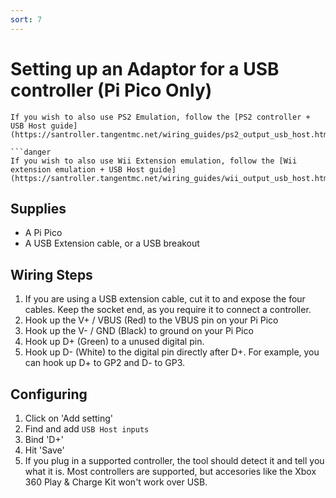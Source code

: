 ```yaml
---
sort: 7
---
```

# Setting up an Adaptor for a USB controller (Pi Pico Only)

```danger
If you wish to also use PS2 Emulation, follow the [PS2 controller + USB Host guide](https://santroller.tangentmc.net/wiring_guides/ps2_output_usb_host.html)

```danger
If you wish to also use Wii Extension emulation, follow the [Wii extension emulation + USB Host guide](https://santroller.tangentmc.net/wiring_guides/wii_output_usb_host.html)
```

## Supplies
* A Pi Pico
* A USB Extension cable, or a USB breakout

## Wiring Steps

1. If you are using a USB extension cable, cut it to and expose the four cables. Keep the socket end, as you require it to connect a controller.
2. Hook up the V+ / VBUS (Red) to the VBUS pin on your Pi Pico
3. Hook up the V- / GND (Black) to ground on your Pi Pico
4. Hook up D+ (Green) to a unused digital pin.
5. Hook up D- (White) to the digital pin directly after D+. For example, you can hook up D+ to GP2 and D- to GP3.

## Configuring
1. Click on 'Add setting'
2. Find and add `USB Host inputs`
3. Bind 'D+'
4. Hit 'Save'
5. If you plug in a supported controller, the tool should detect it and tell you what it is. Most controllers are supported, but accesories like the Xbox 360 Play & Charge Kit won't work over USB.
